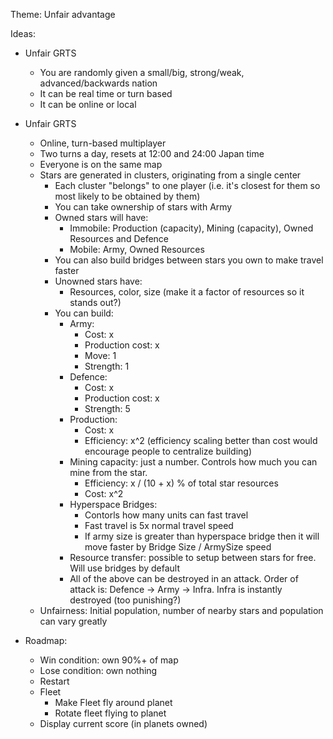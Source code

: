 Theme: Unfair advantage

Ideas:

- Unfair GRTS
  - You are randomly given a small/big, strong/weak, advanced/backwards nation
  - It can be real time or turn based
  - It can be online or local

- Unfair GRTS
  - Online, turn-based multiplayer
  - Two turns a day, resets at 12:00 and 24:00 Japan time
  - Everyone is on the same map
  - Stars are generated in clusters, originating from a single center
    - Each cluster "belongs" to one player (i.e. it's closest for them so most likely to be obtained by them)
    - You can take ownership of stars with Army
    - Owned stars will have:
      - Immobile: Production (capacity), Mining (capacity), Owned Resources and Defence
      - Mobile: Army, Owned Resources
    - You can also build bridges between stars you own to make travel faster
    - Unowned stars have:
      - Resources, color, size (make it a factor of resources so it stands out?)
    - You can build:
      - Army:
        - Cost: x
        - Production cost: x
        - Move: 1
        - Strength: 1
      - Defence:
        - Cost: x
        - Production cost: x
        - Strength: 5
      - Production:
        - Cost: x
        - Efficiency: x^2 (efficiency scaling better than cost would encourage people to centralize building)
      - Mining capacity: just a number. Controls how much you can mine from the star.
        - Efficiency: x / (10 + x) % of total star resources
        - Cost: x^2
      - Hyperspace Bridges:
        - Contorls how many units can fast travel
        - Fast travel is 5x normal travel speed
        - If army size is greater than hyperspace bridge then it will move faster by Bridge Size / ArmySize speed
      - Resource transfer: possible to setup between stars for free. Will use bridges by default
      - All of the above can be destroyed in an attack. Order of attack is: Defence -> Army -> Infra. Infra is instantly destroyed (too punishing?)
  - Unfairness: Initial population, number of nearby stars and population can vary greatly



- Roadmap:
  - Win condition: own 90%+ of map
  - Lose condition: own nothing
  - Restart
  - Fleet
    - Make Fleet fly around planet
    - Rotate fleet flying to planet
  - Display current score (in planets owned)